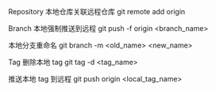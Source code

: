 Repository
本地仓库关联远程仓库
git remote add origin <url>

Branch
本地强制推送到远程
git push -f origin <branch_name>

本地分支重命名
git branch -m <old_name> <new_name>

Tag
删除本地 tag
git tag -d <tag_name>

推送本地 tag 到远程
git push origin <local_tag_name>